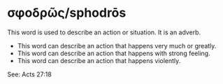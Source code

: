 # σφοδρῶς/sphodrōs
This word is used to describe an action or situation. It is an adverb.
* This word can describe an action that happens very much or greatly.
* This word can describe an action that happens with strong feeling.
* This word can describe an action that happens violently.

See: Acts 27:18
